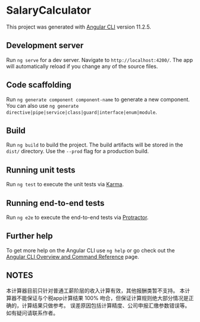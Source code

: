 # SalaryCalculator

This project was generated with [Angular CLI](https://github.com/angular/angular-cli) version 11.2.5.

## Development server

Run `ng serve` for a dev server. Navigate to `http://localhost:4200/`. The app will automatically reload if you change any of the source files.

## Code scaffolding

Run `ng generate component component-name` to generate a new component. You can also use `ng generate directive|pipe|service|class|guard|interface|enum|module`.

## Build

Run `ng build` to build the project. The build artifacts will be stored in the `dist/` directory. Use the `--prod` flag for a production build.

## Running unit tests

Run `ng test` to execute the unit tests via [Karma](https://karma-runner.github.io).

## Running end-to-end tests

Run `ng e2e` to execute the end-to-end tests via [Protractor](http://www.protractortest.org/).

## Further help

To get more help on the Angular CLI use `ng help` or go check out the [Angular CLI Overview and Command Reference](https://angular.io/cli) page.


## NOTES

本计算器目前只针对普通工薪阶层的收入计算有效，其他报酬类暂不支持。
本计算器不能保证与个税app计算结果 100% 吻合，但保证计算规则绝大部分情况是正确的，计算结果只做参考。
误差原因包括计算精度、公司申报汇缴参数错误等。
如有疑问请联系作者。

